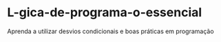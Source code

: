 # L-gica-de-programa-o-essencial
Aprenda a utilizar desvios condicionais e boas práticas em programação
